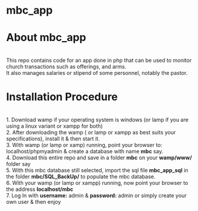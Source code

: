 # mbc_app
<h1>About mbc_app</h1><br>
This repo contains code for an app done in php that can be used to monitor church transactions such as offerings, and arms.<br>
It also manages salaries or stipend of some personnel, notably the pastor.<br>
<h1>Installation Procedure</h1>
<br>1. Download wamp if your operating system is windows  (or lamp if you are using a linux variant or xampp for both)
<br>2. After downloading the wamp ( or lamp or xampp as best suits your specifications), install it & then start it.
<br>3. With wamp (or lamp or xamp) running, point your browser to: localhost/phpmyadmin & create a database with name <b>mbc</b> say.  
<br>4. Download this entire repo and save in a folder <b>mbc</b> on your <b>wamp/www/</b> folder say
<br>5. With this mbc database still selected, import the sql file <b>mbc_app_sql</b> in the folder <b>mbc/SQL_BackUp/</b> to populate the mbc database.
<br>6. With your wamp (or lamp or xampp) running, now point your browser to the address <b>localhost/mbc</b>
<br>7. Log In with <b>username:</b> admin & <b>password:</b> admin or simply create your own user & then enjoy
